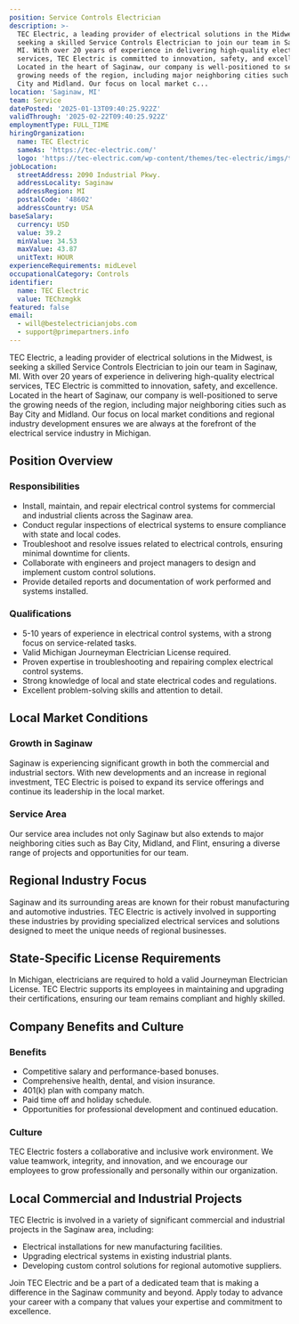 ```yaml
---
position: Service Controls Electrician
description: >-
  TEC Electric, a leading provider of electrical solutions in the Midwest, is
  seeking a skilled Service Controls Electrician to join our team in Saginaw,
  MI. With over 20 years of experience in delivering high-quality electrical
  services, TEC Electric is committed to innovation, safety, and excellence.
  Located in the heart of Saginaw, our company is well-positioned to serve the
  growing needs of the region, including major neighboring cities such as Bay
  City and Midland. Our focus on local market c...
location: 'Saginaw, MI'
team: Service
datePosted: '2025-01-13T09:40:25.922Z'
validThrough: '2025-02-22T09:40:25.922Z'
employmentType: FULL_TIME
hiringOrganization:
  name: TEC Electric
  sameAs: 'https://tec-electric.com/'
  logo: 'https://tec-electric.com/wp-content/themes/tec-electric/imgs/tec-logo.png'
jobLocation:
  streetAddress: 2090 Industrial Pkwy.
  addressLocality: Saginaw
  addressRegion: MI
  postalCode: '48602'
  addressCountry: USA
baseSalary:
  currency: USD
  value: 39.2
  minValue: 34.53
  maxValue: 43.87
  unitText: HOUR
experienceRequirements: midLevel
occupationalCategory: Controls
identifier:
  name: TEC Electric
  value: TEChzmgkk
featured: false
email:
  - will@bestelectricianjobs.com
  - support@primepartners.info
---
```




TEC Electric, a leading provider of electrical solutions in the Midwest, is seeking a skilled Service Controls Electrician to join our team in Saginaw, MI. With over 20 years of experience in delivering high-quality electrical services, TEC Electric is committed to innovation, safety, and excellence. Located in the heart of Saginaw, our company is well-positioned to serve the growing needs of the region, including major neighboring cities such as Bay City and Midland. Our focus on local market conditions and regional industry development ensures we are always at the forefront of the electrical service industry in Michigan.

## Position Overview

### Responsibilities

- Install, maintain, and repair electrical control systems for commercial and industrial clients across the Saginaw area.
- Conduct regular inspections of electrical systems to ensure compliance with state and local codes.
- Troubleshoot and resolve issues related to electrical controls, ensuring minimal downtime for clients.
- Collaborate with engineers and project managers to design and implement custom control solutions.
- Provide detailed reports and documentation of work performed and systems installed.

### Qualifications

- 5-10 years of experience in electrical control systems, with a strong focus on service-related tasks.
- Valid Michigan Journeyman Electrician License required.
- Proven expertise in troubleshooting and repairing complex electrical control systems.
- Strong knowledge of local and state electrical codes and regulations.
- Excellent problem-solving skills and attention to detail.

## Local Market Conditions

### Growth in Saginaw

Saginaw is experiencing significant growth in both the commercial and industrial sectors. With new developments and an increase in regional investment, TEC Electric is poised to expand its service offerings and continue its leadership in the local market.

### Service Area

Our service area includes not only Saginaw but also extends to major neighboring cities such as Bay City, Midland, and Flint, ensuring a diverse range of projects and opportunities for our team.

## Regional Industry Focus

Saginaw and its surrounding areas are known for their robust manufacturing and automotive industries. TEC Electric is actively involved in supporting these industries by providing specialized electrical services and solutions designed to meet the unique needs of regional businesses.

## State-Specific License Requirements

In Michigan, electricians are required to hold a valid Journeyman Electrician License. TEC Electric supports its employees in maintaining and upgrading their certifications, ensuring our team remains compliant and highly skilled.

## Company Benefits and Culture

### Benefits

- Competitive salary and performance-based bonuses.
- Comprehensive health, dental, and vision insurance.
- 401(k) plan with company match.
- Paid time off and holiday schedule.
- Opportunities for professional development and continued education.

### Culture

TEC Electric fosters a collaborative and inclusive work environment. We value teamwork, integrity, and innovation, and we encourage our employees to grow professionally and personally within our organization.

## Local Commercial and Industrial Projects

TEC Electric is involved in a variety of significant commercial and industrial projects in the Saginaw area, including:

- Electrical installations for new manufacturing facilities.
- Upgrading electrical systems in existing industrial plants.
- Developing custom control solutions for regional automotive suppliers.

Join TEC Electric and be a part of a dedicated team that is making a difference in the Saginaw community and beyond. Apply today to advance your career with a company that values your expertise and commitment to excellence.
